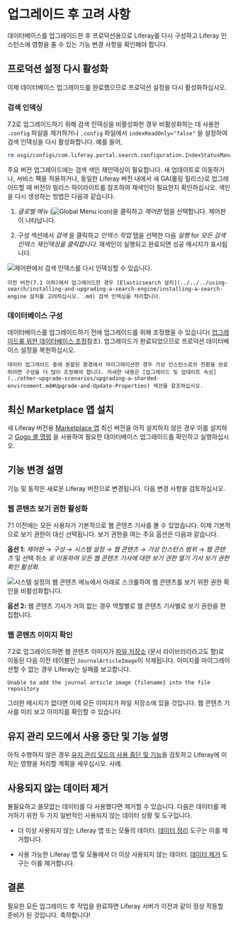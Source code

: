 # 업그레이드 후 고려 사항

데이터베이스를 업그레이드한 후 프로덕션용으로 Liferay를 다시 구성하고 Liferay 인스턴스에 영향을 줄 수 있는 기능 변경 사항을 확인해야 합니다.

## 프로덕션 설정 다시 활성화

이제 데이터베이스 업그레이드를 완료했으므로 프로덕션 설정을 다시 활성화하십시오.

### 검색 인덱싱

7.2로 업그레이드하기 위해 검색 인덱싱을 비활성화한 경우 비활성화하는 데 사용한 `.config` 파일을 제거하거나 `.config` 파일에서 `indexReadOnly="false"` 을 설정하여 검색 인덱싱을 다시 활성화합니다. 예를 들어,

```bash
rm osgi/configs/com.liferay.portal.search.configuration.IndexStatusManagerConfiguration.config
```

주요 버전 업그레이드에는 검색 색인 재인덱싱이 필요합니다. 새 업데이트로 이동하거나, 서비스 팩을 적용하거나, 동일한 Liferay 버전 내에서 새 GA(롤링 릴리스)로 업그레이드할 때 버전의 릴리스 하이라이트를 참조하여 재색인이 필요한지 확인하십시오. 색인을 다시 생성하는 방법은 다음과 같습니다.

1. *글로벌 메뉴* (![Global Menu icon](./post-upgrade-considerations/images/01.png))을 클릭하고 *제어판* 탭을 선택합니다. 제어판이 나타납니다.

1. 구성 섹션에서 *검색* 을 클릭하고 *인덱스 작업* 탭을 선택한 다음 *실행* for *모든 검색 인덱스 재인덱싱을 클릭합니다.* 재색인이 실행되고 완료되면 성공 메시지가 표시됩니다.

![제어판에서 검색 인덱스를 다시 인덱싱할 수 있습니다.](./post-upgrade-considerations/images/02.png)

```{note}
이전 버전(7.1 이하)에서 업그레이드한 경우 [Elasticsearch 설치](../../../using-search/installing-and-upgrading-a-search-engine/installing-a-search-engine 설치를 고려하십시오. .md) 검색 인덱싱을 처리합니다.
```

### 데이터베이스 구성

데이터베이스를 업그레이드하기 전에 업그레이드를 위해 조정했을 수 있습니다( [업그레이드를 위한 데이터베이스 조정](../upgrade-stability-and-performance/database-tuning-for-upgrades.md)참조). 업그레이드가 완료되었으므로 프로덕션 데이터베이스 설정을 복원하십시오.

```{note}
데이터 업그레이드 중에 분할된 환경에서 마이그레이션한 경우 가상 인스턴스로의 전환을 완료하려면 구성을 더 많이 조정해야 합니다. 자세한 내용은 [업그레이드 및 업데이트 속성](../other-upgrade-scenarios/upgrading-a-sharded-environment.md#Upgrade-and-Update-Properties) 섹션을 참조하십시오.
```

## 최신 Marketplace 앱 설치

새 Liferay 버전용 [Marketplace 앱](../../../system-administration/installing-and-managing-apps/installing-apps/downloading-apps.md) 최신 버전을 아직 설치하지 않은 경우 이를 설치하고 [Gogo 셸 명령](../upgrade-stability-and-performance/upgrading-modules-using-gogo-shell.md) 을 사용하여 필요한 데이터베이스 업그레이드를 확인하고 실행하십시오.

## 기능 변경 설명

기능 및 동작은 새로운 Liferay 버전으로 변경됩니다. 다음 변경 사항을 검토하십시오.

### 웹 콘텐츠 보기 권한 활성화

7.1 이전에는 모든 사용자가 기본적으로 웹 콘텐츠 기사를 볼 수 있었습니다. 이제 기본적으로 보기 권한이 대신 선택됩니다. 보기 권한을 여는 주요 옵션은 다음과 같습니다.

**옵션 1:** _제어판_ → _구성_ → _시스템 설정_ → _웹 콘텐츠_ → _가상 인스턴스 범위_ → _웹 콘텐츠_ 및 선택 취소 _로 이동하여 모든 웹 콘텐츠 기사에 대한 보기 권한 열기 기사 보기 권한 확인 활성화_.

![시스템 설정의 웹 콘텐츠 메뉴에서 아래로 스크롤하여 웹 콘텐츠를 보기 위한 권한 확인을 비활성화합니다.](./post-upgrade-considerations/images/03.png)

**옵션 2:** 웹 콘텐츠 기사가 거의 없는 경우 역할별로 웹 콘텐츠 기사별로 보기 권한을 편집합니다.

### 웹 콘텐츠 이미지 확인

7.2로 업그레이드하면 웹 콘텐츠 이미지가 [파일 저장소](../../../system-administration/file-storage.md) (문서 라이브러리라고도 함)로 이동된 다음 이전 테이블인 `JournalArticleImage`이 삭제됩니다. 이미지를 마이그레이션할 수 없는 경우 Liferay는 실패를 보고합니다.

```
Unable to add the journal article image {filename} into the file repository
```

그러한 메시지가 없다면 이제 모든 이미지가 파일 저장소에 있을 것입니다. 웹 콘텐츠 기사를 미리 보고 이미지를 확인할 수 있습니다.

## 유지 관리 모드에서 사용 중단 및 기능 설명

아직 수행하지 않은 경우 [유지 관리 모드의 사용 중단 및 기능](../reference/maintenance-mode-and-deprecations-in-7-3.md)을 검토하고 Liferay에 미치는 영향을 처리할 계획을 세우십시오. 사례.

## 사용되지 않는 데이터 제거

불필요하고 쓸모없는 데이터를 다 사용했다면 제거할 수 있습니다. 다음은 데이터를 제거하기 위한 두 가지 일반적인 사용되지 않는 데이터 상황 및 도구입니다.

* 더 이상 사용되지 않는 Liferay 앱 또는 모듈의 데이터. [데이터 정리](../reference/data-cleanup.md) 도구는 이를 제거합니다.

* 사용 가능한 Liferay 앱 및 모듈에서 더 이상 사용되지 않는 데이터. [데이터 제거](../reference/data-removal.md) 도구는 이를 제거합니다.


## 결론

필요한 모든 업그레이드 후 작업을 완료하면 Liferay 서버가 이전과 같이 정상 작동할 준비가 된 것입니다. 축하합니다!

